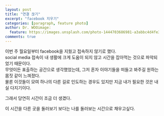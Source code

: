 ```yaml
---
layout: post
title: "연결 끊기"
excerpt: "facebook 지우기"
categories: [paragraph, feature photo]
author: Dr. WOOimage:
  feature: https://images.unsplash.com/photo-1444703686981-a3abbc4d4fe3?crop=entropy&dpr=2&fit=crop&fm=jpg&h=475&ixjsv=2.1.0&ixlib=rb-0.3.5&q=50&w=1250
comments: true
---
```


이번 주 월요일부터 facebook을 지웠고 접속하지 않기로 했다.   
social media 접속이 내 생활에 크게 도움이 되지 않고 시간을 잡아먹는 것으로 파악되었기 때문이다.   
무엇이든 표출하는 공간으로 생각했었는데, 그저 혼자 이야기들을 떠들고 봐주길 원하는 몸짓 같이 느껴졌다.   
물론 이것들이 모여 하나의 다른 길로 인도하는 경우도 있지만 지금 내가 필요한 것은 내실 다지기이다.  

그래서 당연히 시간이 조금 더 생겼다.  

이 시간을 다른 곳을 둘러보기 보다는 나를 둘러보는 시간으로 채우고싶다.
